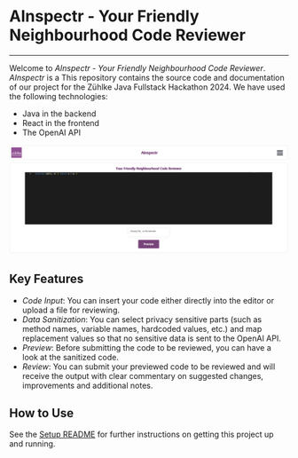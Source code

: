 # AInspectr - Your Friendly Neighbourhood Code Reviewer

---
Welcome to *AInspectr - Your Friendly Neighbourhood Code Reviewer*.
*AInspectr* is a 
This repository contains the source code and documentation of our project for the Zühlke Java Fullstack Hackathon 2024. We have used the following technologies:

- Java in the backend
- React in the frontend
- The OpenAI API 

![UI](./react-frontend/src/assets/AInspectr_UI.png)

## Key Features
* *Code Input*: You can insert your code either directly into the editor or upload a file for reviewing.
* *Data Sanitization*: You can select privacy sensitive parts (such as method names, variable names, hardcoded values, etc.) and map replacement values so that no sensitive data is sent to the OpenAI API.
* *Preview*: Before submitting the code to be reviewed, you can have a look at the sanitized code.
* *Review*: You can submit your previewed code to be reviewed and will receive the output with clear commentary on suggested changes, improvements and additional notes.


## How to Use
See the [Setup README](./SETUP_README.md) for further instructions on getting this project up and running.